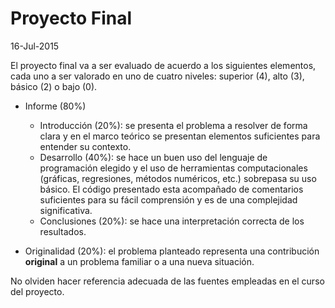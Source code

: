 # Proyecto Final
16-Jul-2015

El proyecto final va a ser evaluado de acuerdo a los siguientes elementos, cada uno a ser valorado en uno de cuatro niveles: superior (4), alto (3), básico (2) o bajo (0).

* Informe (80%)

  + Introducción (20%): se presenta el problema a resolver de forma clara y en el marco teórico se presentan elementos suficientes para entender su contexto.
  + Desarrollo (40%): se hace un buen uso del lenguaje de programación elegido y el uso de herramientas computacionales (gráficas, regresiones, métodos numéricos, etc.) sobrepasa su uso básico. El código presentado esta acompañado de comentarios suficientes para su fácil comprensión y es de una complejidad significativa.
  + Conclusiones (20%): se hace una interpretación correcta de los resultados.


* Originalidad (20%): el problema planteado representa una contribución **original** a un problema familiar o a una nueva situación.

No olviden hacer referencia adecuada de las fuentes empleadas en el curso del proyecto.
